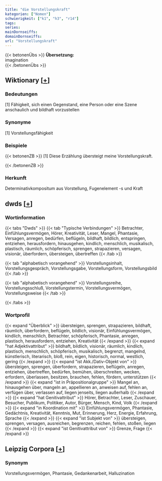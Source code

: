 ```yaml
---
title: "die Vorstellungskraft"
kategorien: ["Nomen"]
schwierigkeit: ["k1", "h3", "r14"]
tags:
series:
mainDornseiffs:
domainDornseiffs:
url: "Vorstellungskraft"
---
```


{{< betonenÜbs >}}
**Übersetzung:**  
imagination  
{{< /betonenÜbs >}}

## Wiktionary [[+](https://de.wiktionary.org/wiki/Vorstellungskraft)]

### Bedeutungen
[1] Fähigkeit, sich einen Gegenstand, eine Person oder eine Szene anschaulich und bildhaft vorzustellen  

### Synonyme
[1] Vorstellungsfähigkeit  

### Beispiele
{{< betonenZB >}}
[1] Diese Erzählung übersteigt meine Vorstellungskraft.  

{{< /betonenZB >}}
### Herkunft
Determinativkompositum aus Vorstellung, Fugenelement -s und Kraft  



## dwds [[+](https://www.dwds.de/wb/Vorstellungskraft)]

### Wortinformation
{{< tabs "Dwds" >}}
{{< tab "Typische Verbindungen" >}}
Betrachter, Einfühlungsvermögen, Hörer, Kreativität, Leser, Mangel, Phantasie, Versagen, anregen, bedürfen, beflügeln, bildhaft, bildlich, entspringen, entziehen, herausfordern, hinausgehen, kindlich, menschlich, musikalisch, plastisch, räumlich, schöpferisch, sprengen, strapazieren, versagen, visionär, überfordern, übersteigen, übertreffen
{{< /tab >}}

{{< tab "alphabetisch vorangehend" >}}
Vorstellungsinhalt, Vorstellungsgespräch, Vorstellungsgabe, Vorstellungsform, Vorstellungsbild
{{< /tab >}}

{{< tab "alphabetisch vorangehend" >}}
Vorstellungsreihe, Vorstellungsschluß, Vorstellungstermin, Vorstellungsvermögen, Vorstellungsweise
{{< /tab >}}

{{< /tabs >}}

### Wortprofil
{{< expand "Überblick" >}} übersteigen, sprengen, strapazieren, bildhaft, räumlich, überfordern, beflügeln, bildlich, visionär, Einfühlungsvermögen, kindlich, menschlich, Betrachter, schöpferisch, Phantasie, anregen, plastisch, herausfordern, entziehen, Kreativität {{< /expand >}}
{{< expand "hat Adjektivattribut" >}} bildhaft, bildlich, visionär, räumlich, kindlich, plastisch, menschlich, schöpferisch, musikalisch, begrenzt, mangelnd, künstlerisch, literarisch, bloß, rein, eigen, historisch, normal, westlich, gering {{< /expand >}}
{{< expand "ist Akk./Dativ-Objekt von" >}} übersteigen, sprengen, überfordern, strapazieren, beflügeln, anregen, entziehen, übertreffen, bedürfen, bemühen, überschreiten, wecken, erfordern, überlassen, besitzen, brauchen, fehlen, fördern, unterstützen {{< /expand >}}
{{< expand "ist in Präpositionalgruppe" >}} Mangel an, hinausgehen über, mangeln an, appellieren an, anweisen auf, fehlen an, verfügen über, verlassen auf, liegen jenseits, liegen außerhalb {{< /expand >}}
{{< expand "hat Genitivattribut" >}} Hörer, Betrachter, Leser, Zuschauer, Besucher, Publikum, Politiker, Autor, Bürger, Mensch, Kind, Volk {{< /expand >}}
{{< expand "in Koordination mit" >}} Einfühlungsvermögen, Phantasie, Gedächtnis, Kreativität, Kenntnis, Mut, Erinnerung, Herz, Energie, Erfahrung, Sprache {{< /expand >}}
{{< expand "ist Subjekt von" >}} übersteigen, sprengen, versagen, ausreichen, begrenzen, reichen, fehlen, stoßen, liegen {{< /expand >}}
{{< expand "ist Genitivattribut von" >}} Grenze, Frage {{< /expand >}}

## Leipzig Corpora [[+](https://corpora.uni-leipzig.de/en/res?word=Vorstellungskraft&corpusId=deu_newscrawl-public_2018)]


### Synonym
Vorstellungsvermögen, Phantasie, Gedankenarbeit, Halluzination

